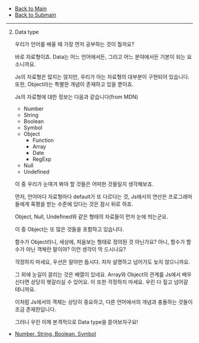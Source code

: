 - [Back to Main](../../head.md)
- [Back to Submain](../js_main.md)

---

2. Data type

   우리가 언어를 배울 때 가장 먼저 공부하는 것이 뭘까요?

   바로 자료형이죠. Data는 어느 언어에서든, 그리고 어느 분야에서든 기본이 되는 요소니까요.

   Js의 자료형은 많지는 않지만, 우리가 아는 자료형의 대부분이 구현되어 있습니다. 또한, Object라는 특별한 개념이 존재하고 있을 뿐이죠.

   Js의 자료형에 대한 정보는 다음과 같습니다(from MDN)

   - Number
   - String
   - Boolean
   - Symbol
   - Object
     - Function
     - Array
     - Date
     - RegExp
   - Null
   - Undefined

   이 중 우리가 눈여겨 봐야 할 것들은 어떠한 것들일지 생각해보죠.

   먼저, 언어마다 자료형마다 default가 또 다르다는 것, Js에서의 연산은 프로그래머들에게 혹평을 받는 수준에 있다는 것은 잠시 뒤로 하죠.

   Object, Null, Undefined와 같은 형태의 자료들이 먼저 눈에 띄는군요.

   이 중 Object는 또 많은 것들을 포함하고 있습니다.

   함수가 Object라니, 세상에, 처음보는 형태로 정의된 것 아닌가요? 아니, 함수가 함수가 아닌 객체란 말이야? 이런 생각이 막 드시나요?

   걱정하지 마세요, 우선은 알아만 둡시다. 차차 설명하고 넘어가도 늦지 않으니까요.

   그 외에 눈길이 끌리는 것은 배열이 있네요. Array와 Object의 관계를 Js에서 배우신다면 상당히 헷갈리실 수 있어요. 이 또한 걱정하지 마세요. 우린 다 짚고 넘어갈테니까요.

   이처럼 Js에서의 객체는 상당히 중요하고, 다른 언어에서의 개념과 충돌하는 것들이 조금 존재한답니다.

   그러니 우린 이제 본격적으로 Data type을 뜯어보자구요!

- [Number, String, Boolean, Symbol](./data_type/js_data_type_sub_first.md)
